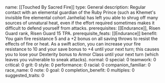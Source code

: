 name: [[Touched By Sacred Fire]]
type: General
description: Regular contact with an elemental guardian of the Ruby Prince (such as Khemet's invisible fire elemental cohort Janhelia) has left you able to shrug off many sources of unnatural heat, even if the effort required sometimes makes it difficult to defend yourself from attacks.
prerequisites: [[Endurance]], Risen Guard rank, Risen Guard 15 TPA.
prerequisite_feats: [[Endurance]]
benefit: You gain fire resistance 5 and a +2 bonus on all saving throws to resist the effects of fire or heat. As a swift action, you can increase your fire resistance to 10 and your save bonus to +4 until your next turn; this causes you to lose your Dexterity bonus to Armor Class until your next turn (which leaves you vulnerable to sneak attacks).
normal: 0
special: 0
teamwork: 0
critical: 0
grit: 0
style: 0
performance: 0
racial: 0
companion_familiar: 0
race_name: 0
note: 0
goal: 0
completion_benefit: 0
multiples: 0
suggested_traits: 0
